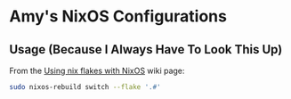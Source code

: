 # Amy's NixOS Configurations

## Usage (Because I Always Have To Look This Up)

From the [Using nix flakes with NixOS](https://nixos.wiki/wiki/Flakes#Using_nix_flakes_with_NixOS) wiki page:

```bash
sudo nixos-rebuild switch --flake '.#'
```
